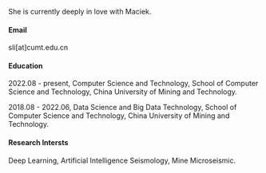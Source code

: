 
She is currently deeply in love with Maciek.

#### Email
sli[at]cumt.edu.cn

#### Education
2022.08 - present, Computer Science and Technology, School of Computer Science and Technology, China University of Mining and Technology.

2018.08 - 2022.06, Data Science and Big Data Technology, School of Computer Science and Technology, China University of Mining and Technology.

#### Research Intersts
Deep Learning, Artificial Intelligence Seismology, Mine Microseismic.
